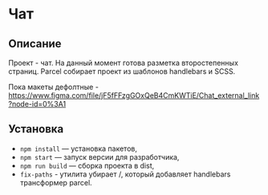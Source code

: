 # Чат

## Описание

Проект - чат. На данный момент готова разметка второстепенных страниц. Parcel собирает проект из шаблонов handlebars и SCSS.

Пока макеты дефолтные - https://www.figma.com/file/jF5fFFzgGOxQeB4CmKWTiE/Chat_external_link?node-id=0%3A1

## Установка

- `npm install` — установка пакетов,
- `npm start` — запуск версии для разработчика,
- `npm run build` — сборка проекта в dist,
- `fix-paths` - утилита убирает /, который добавляет handlebars трансформер parcel.
